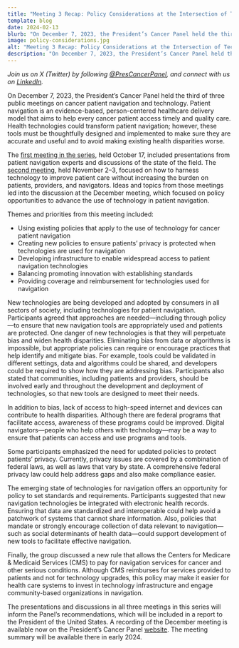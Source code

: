 ```yaml
---
title: "Meeting 3 Recap: Policy Considerations at the Intersection of Technology and Patient Navigation"
template: blog
date: 2024-02-13
blurb: "On December 7, 2023, the President’s Cancer Panel held the third of three public meetings with key experts to discuss policy opportunities to advance the use of technology in patient navigation. Read our latest blog post to learn more about common themes and priority areas that emerged from this meeting."
image: policy-considerations.jpg
alt: "Meeting 3 Recap: Policy Considerations at the Intersection of Technology and Patient Navigation"
description: "On December 7, 2023, the President’s Cancer Panel held the third of three public meetings with key experts to discuss policy opportunities to advance the use of technology in patient navigation. Read our latest blog post to learn more about common themes and priority areas that emerged from this meeting."
---
```

<div>
<image-with-class
	className="float-right"
	imagewidth="45%"
	src="policy-considerations.jpg"
	alt="Policy Considerations at the Intersection of Technology and Patient Navigation">
</image-with-class>
</div>

*Join us on X (Twitter) by following [@PresCancerPanel](https://twitter.com/PresCancerPanel), and connect with us on [LinkedIn](https://www.linkedin.com/company/president's-cancer-panel/).*

On December 7, 2023, the President’s Cancer Panel held the third of three public meetings on cancer patient navigation and technology. Patient navigation is an evidence-based, person-centered healthcare delivery model that aims to help every cancer patient access timely and quality care. Health technologies could transform patient navigation; however, these tools must be thoughtfully designed and implemented to make sure they are accurate and useful and to avoid making existing health disparities worse.

The [first meeting in the series](/about/blogs/leveraging-technology-to-enhance-patient-navigation/), held October 17, included presentations from patient navigation experts and discussions of the state of the field. The [second meeting](/about/blogs/technology-opportunities-for-patient-navigation/), held November 2–3, focused on how to harness technology to improve patient care without increasing the burden on patients, providers, and navigators. Ideas and topics from those meetings led into the discussion at the December meeting, which focused on policy opportunities to advance the use of technology in patient navigation.

Themes and priorities from this meeting included:

- Using existing policies that apply to the use of technology for cancer patient navigation
- Creating new policies to ensure patients’ privacy is protected when technologies are used for navigation
- Developing infrastructure to enable widespread access to patient navigation technologies
- Balancing promoting innovation with establishing standards
- Providing coverage and reimbursement for technologies used for navigation

New technologies are being developed and adopted by consumers in all sectors of society, including technologies for patient navigation. Participants agreed that approaches are needed—including through policy—to ensure that new navigation tools are appropriately used and patients are protected. One danger of new technologies is that they will perpetuate bias and widen health disparities. Eliminating bias from data or algorithms is impossible, but appropriate policies can require or encourage practices that help identify and mitigate bias. For example, tools could be validated in different settings, data and algorithms could be shared, and developers could be required to show how they are addressing bias. Participants also stated that communities, including patients and providers, should be involved early and throughout the development and deployment of technologies, so that new tools are designed to meet their needs.

In addition to bias, lack of access to high-speed internet and devices can contribute to health disparities. Although there are federal programs that facilitate access, awareness of these programs could be improved. Digital navigators—people who help others with technology—may be a way to ensure that patients can access and use programs and tools.

Some participants emphasized the need for updated policies to protect patients’ privacy. Currently, privacy issues are covered by a combination of federal laws, as well as laws that vary by state. A comprehensive federal privacy law could help address gaps and also make compliance easier.

The emerging state of technologies for navigation offers an opportunity for policy to set standards and requirements. Participants suggested that new navigation technologies be integrated with electronic health records. Ensuring that data are standardized and interoperable could help avoid a patchwork of systems that cannot share information. Also, policies that mandate or strongly encourage collection of data relevant to navigation—such as social determinants of health data—could support development of new tools to facilitate effective navigation.

Finally, the group discussed a new rule that allows the Centers for Medicare & Medicaid Services (CMS) to pay for navigation services for cancer and other serious conditions. Although CMS reimburses for services provided to patients and not for technology upgrades, this policy may make it easier for health care systems to invest in technology infrastructure and engage community-based organizations in navigation.

The presentations and discussions in all three meetings in this series will inform the Panel’s recommendations, which will be included in a report to the President of the United States. A recording of the December meeting is available now on the President’s Cancer Panel [website](/reports/). The meeting summary will be available there in early 2024.

